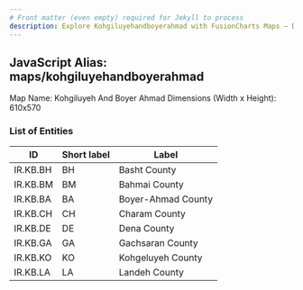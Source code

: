 ```yaml
---
# Front matter (even empty) required for Jekyll to process
description: Explore Kohgiluyehandboyerahmad with FusionCharts Maps – Detailed features for seamless integration. Try now & enhance your data visualization today! 
---
```


## JavaScript Alias: maps/kohgiluyehandboyerahmad

Map Name: Kohgiluyeh And Boyer Ahmad
Dimensions (Width x Height): 610x570





### List of Entities

ID | Short label | Label
---|---|---|
IR.KB.BH|BH|Basht County
IR.KB.BM|BM|Bahmai County
IR.KB.BA|BA|Boyer-Ahmad County
IR.KB.CH|CH|Charam County
IR.KB.DE|DE|Dena County
IR.KB.GA|GA|Gachsaran County
IR.KB.KO|KO|Kohgeluyeh County
IR.KB.LA|LA|Landeh County